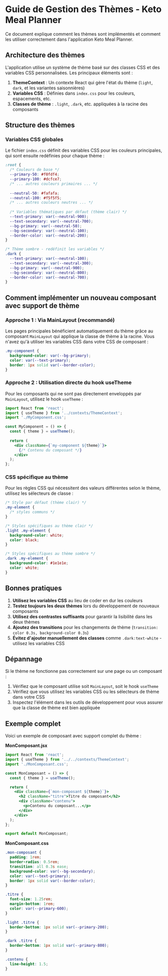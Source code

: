 # Guide de Gestion des Thèmes - Keto Meal Planner

Ce document explique comment les thèmes sont implémentés et comment les utiliser correctement dans l'application Keto Meal Planner.

## Architecture des thèmes

L'application utilise un système de thème basé sur des classes CSS et des variables CSS personnalisées. Les principaux éléments sont :

1. **ThemeContext** : Un contexte React qui gère l'état du thème (`light`, `dark`, et les variantes saisonnières)
2. **Variables CSS** : Définies dans `index.css` pour les couleurs, espacements, etc.
3. **Classes de thème** : `.light`, `.dark`, etc. appliquées à la racine des composants

## Structure des thèmes

### Variables CSS globales

Le fichier `index.css` définit des variables CSS pour les couleurs principales, qui sont ensuite redéfinies pour chaque thème :

```css
:root {
  /* Couleurs de base */
  --primary-50: #f0fdf4;
  --primary-100: #dcfce7;
  /* ... autres couleurs primaires ... */
  
  --neutral-50: #fafafa;
  --neutral-100: #f5f5f5;
  /* ... autres couleurs neutres ... */
  
  /* Variables thématiques par défaut (thème clair) */
  --text-primary: var(--neutral-900);
  --text-secondary: var(--neutral-700);
  --bg-primary: var(--neutral-50);
  --bg-secondary: var(--neutral-100);
  --border-color: var(--neutral-200);
}

/* Thème sombre - redéfinit les variables */
.dark {
  --text-primary: var(--neutral-100);
  --text-secondary: var(--neutral-300);
  --bg-primary: var(--neutral-900);
  --bg-secondary: var(--neutral-800);
  --border-color: var(--neutral-700);
}
```

## Comment implémenter un nouveau composant avec support de thème

### Approche 1 : Via MainLayout (recommandé)

Les pages principales bénéficient automatiquement du thème grâce au composant `MainLayout` qui applique la classe de thème à la racine. Vous n'avez qu'à utiliser les variables CSS dans votre CSS de composant :

```css
.my-component {
  background-color: var(--bg-primary);
  color: var(--text-primary);
  border: 1px solid var(--border-color);
}
```

### Approche 2 : Utilisation directe du hook useTheme

Pour les composants qui ne sont pas directement enveloppés par `MainLayout`, utilisez le hook `useTheme` :

```jsx
import React from 'react';
import { useTheme } from '../contexts/ThemeContext';
import './MyComponent.css';

const MyComponent = () => {
  const { theme } = useTheme();
  
  return (
    <div className={`my-component ${theme}`}>
      {/* Contenu du composant */}
    </div>
  );
};
```

### CSS spécifique au thème

Pour les règles CSS qui nécessitent des valeurs différentes selon le thème, utilisez les sélecteurs de classe :

```css
/* Style par défaut (thème clair) */
.my-element {
  /* styles communs */
}

/* Styles spécifiques au thème clair */
.light .my-element {
  background-color: white;
  color: black;
}

/* Styles spécifiques au thème sombre */
.dark .my-element {
  background-color: #1e1e1e;
  color: white;
}
```

## Bonnes pratiques

1. **Utilisez les variables CSS** au lieu de coder en dur les couleurs
2. **Testez toujours les deux thèmes** lors du développement de nouveaux composants
3. **Utilisez des contrastes suffisants** pour garantir la lisibilité dans les deux thèmes
4. **Ajoutez des transitions** pour les changements de thème (`transition: color 0.3s, background-color 0.3s`)
5. **Évitez d'ajouter manuellement des classes** comme `.dark:text-white` - utilisez les variables CSS

## Dépannage

Si le thème ne fonctionne pas correctement sur une page ou un composant :

1. Vérifiez que le composant utilise soit `MainLayout`, soit le hook `useTheme`
2. Vérifiez que vous utilisez les variables CSS ou les sélecteurs de thème dans votre CSS
3. Inspectez l'élément dans les outils de développement pour vous assurer que la classe de thème est bien appliquée

## Exemple complet

Voici un exemple de composant avec support complet du thème :

**MonComposant.jsx**
```jsx
import React from 'react';
import { useTheme } from '../../contexts/ThemeContext';
import './MonComposant.css';

const MonComposant = () => {
  const { theme } = useTheme();

  return (
    <div className={`mon-composant ${theme}`}>
      <h2 className="titre">Titre du composant</h2>
      <div className="contenu">
        <p>Contenu du composant...</p>
      </div>
    </div>
  );
};

export default MonComposant;
```

**MonComposant.css**
```css
.mon-composant {
  padding: 1rem;
  border-radius: 0.5rem;
  transition: all 0.3s ease;
  background-color: var(--bg-secondary);
  color: var(--text-primary);
  border: 1px solid var(--border-color);
}

.titre {
  font-size: 1.25rem;
  margin-bottom: 1rem;
  color: var(--primary-600);
}

.light .titre {
  border-bottom: 1px solid var(--primary-200);
}

.dark .titre {
  border-bottom: 1px solid var(--primary-800);
}

.contenu {
  line-height: 1.5;
}
```